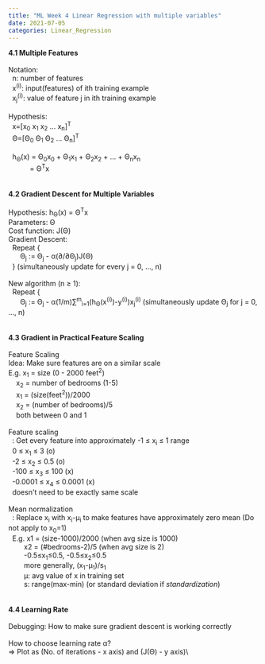 ```yaml
---
title: "ML Week 4 Linear Regression with multiple variables"
date: 2021-07-05
categories: Linear_Regression
---
```

**4.1 Multiple Features**\
\
Notation:\
&nbsp; n: number of features\
&nbsp; x<sup>(i)</sup>: input(features) of ith training example\
&nbsp; x<sub>j</sub><sup>(i)</sup>: value of feature j in ith training example\
\
Hypothesis:\
&nbsp; x=[x<sub>0</sub> x<sub>1</sub> x<sub>2</sub> ... x<sub>n</sub>]<sup>T</sup>\
&nbsp; Θ=[Θ<sub>0</sub> Θ<sub>1</sub> Θ<sub>2</sub> ... Θ<sub>n</sub>]<sup>T</sup>\
\
&nbsp; h<sub>Θ</sub>(x) = Θ<sub>0</sub>x<sub>0</sub> + Θ<sub>1</sub>x<sub>1</sub> + Θ<sub>2</sub>x<sub>2</sub> + ... + Θ<sub>n</sub>x<sub>n</sub>\
&nbsp; &nbsp; &nbsp; &nbsp; &nbsp; &nbsp;= Θ<sup>T</sup>x\
\
\
**4.2 Gradient Descent for Multiple Variables**\
\
Hypothesis: h<sub>Θ</sub>(x) = Θ<sup>T</sup>x\
Parameters: Θ\
Cost function: J(Θ)\
Gradient Descent:\
&nbsp; Repeat {\
&nbsp; &nbsp; &nbsp; Θ<sub>j</sub> := Θ<sub>j</sub> - α(∂/∂Θ<sub>j</sub>)J(Θ)\
&nbsp; } (simultaneously update for every j = 0, ..., n)\
\
New algorithm (n ≥ 1):\
&nbsp; Repeat {\
&nbsp; &nbsp; &nbsp; Θ<sub>j</sub> := Θ<sub>j</sub> - α(1/m)∑<sup>m</sup><sub>i=1</sub>(h<sub>Θ</sub>(x<sup>(i)</sup>)-y<sup>(i)</sup>)x<sub>j</sub><sup>(i)</sup> (simultaneously update Θ<sub>j</sub> for j = 0, ..., n)\
\
\
**4.3 Gradient in Practical Feature Scaling**\
\
Feature Scaling\
Idea: Make sure features are on a similar scale\
E.g. x<sub>1</sub> = size (0 - 2000 feet<sup>2</sup>)\
&nbsp; &nbsp; x<sub>2</sub> = number of bedrooms (1-5)\
&nbsp; &nbsp; x<sub>1</sub> = (size(feet<sup>2</sup>))/2000\
&nbsp; &nbsp; x<sub>2</sub> = (number of bedrooms)/5\
&nbsp; &nbsp; both between 0 and 1\
\
Feature scaling\
&nbsp; : Get every feature into approximately -1 ≤ x<sub>i</sub> ≤ 1 range\
&nbsp; 0 ≤ x<sub>1</sub> ≤ 3 (o)\
&nbsp; -2 ≤ x<sub>2</sub> ≤ 0.5 (o)\
&nbsp; -100 ≤ x<sub>3</sub> ≤ 100 (x)\
&nbsp; -0.0001 ≤ x<sub>4</sub> ≤ 0.0001 (x)\
&nbsp; doesn't need to be exactly same scale\
\
Mean normalization\
&nbsp; : Replace x<sub>i</sub> with x<sub>i</sub>-μ<sub>i</sub> to make features have approximately zero mean (Do not apply to x<sub>0</sub>=1)\
&nbsp; E.g. x1 = (size-1000)/2000 (when avg size is 1000)\
&nbsp; &nbsp; &nbsp; &nbsp; x2 = (#bedrooms-2)/5 (when avg size is 2)\
&nbsp; &nbsp; &nbsp; &nbsp; -0.5≤x<sub>1</sub>≤0.5, -0.5≤x<sub>2</sub>≤0.5\
&nbsp; &nbsp; &nbsp; &nbsp; more generally, (x<sub>1</sub>-μ<sub>1</sub>)/s<sub>1</sub>\
&nbsp; &nbsp; &nbsp; &nbsp; μ: avg value of x in training set\
&nbsp; &nbsp; &nbsp; &nbsp; s: range(max-min) (or standard deviation if *standardization*)\
\
\
**4.4 Learning Rate**\
\
Debugging: How to make sure gradient descent is working correctly\
\
How to choose learning rate α?\
=> Plot as (No. of iterations - x axis) and (J(Θ) - y axis)\
